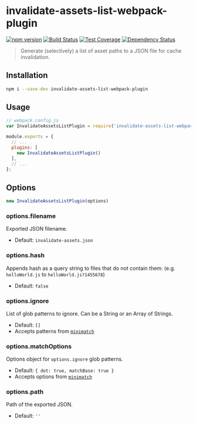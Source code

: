 # invalidate-assets-list-webpack-plugin

[![npm version](https://badge.fury.io/js/invalidate-assets-list-webpack-plugin.svg)](https://badge.fury.io/js/invalidate-assets-list-webpack-plugin)
[![Build Status](https://travis-ci.org/zyml/invalidate-assets-list-webpack-plugin.svg?branch=master)](https://travis-ci.org/zyml/invalidate-assets-list-webpack-plugin)
[![Test Coverage](https://codeclimate.com/github/zyml/invalidate-assets-list-webpack-plugin/badges/coverage.svg)](https://codeclimate.com/github/zyml/invalidate-assets-list-webpack-plugin/coverage)
[![Dependency Status](https://gemnasium.com/zyml/invalidate-assets-list-webpack-plugin.svg)](https://gemnasium.com/zyml/invalidate-assets-list-webpack-plugin)

> Generate (selectively) a list of asset paths to a JSON file for cache invalidation.

## Installation

```sh
npm i --save-dev invalidate-assets-list-webpack-plugin
```

## Usage

```js
// webpack.config.js
var InvalidateAssetsListPlugin = require('invalidate-assets-list-webpack-plugin');

module.exports = {
  // ...
  plugins: [
    new InvalidateAssetsListPlugin()
  ],
  // ...
};
```

## Options

```js
new InvalidateAssetsListPlugin(options)
```

### options.filename

Exported JSON filename.

* Default: `invalidate-assets.json`


### options.hash

Appends hash as a query string to files that do not contain them:
(e.g. `helloWorld.js` to `helloWorld.js?1455678`)

* Default: `false`

### options.ignore

List of glob patterns to ignore. Can be a String or an Array of Strings.

* Default: `[]`
* Accepts patterns from [`minimatch`](https://github.com/isaacs/minimatch)

### options.matchOptions

Options object for `options.ignore` glob patterns.

* Default: `{ dot: true, matchBase: true }`
* Accepts options from [`minimatch`](https://github.com/isaacs/minimatch#options)

### options.path

Path of the exported JSON.

* Default: `''`
